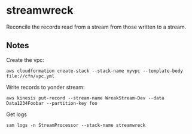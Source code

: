 # streamwreck

Reconcile the records read from a stream from those written to a stream.

## Notes

Create the vpc: 

```console
aws cloudformation create-stack --stack-name myvpc --template-body file://cfn/vpc.yml
```

Write records to yonder stream:

```console
aws kinesis put-record --stream-name WreakStream-Dev --data Data1234Foobar --partition-key foo
```

Get logs

```console
sam logs -n StreamProcessor --stack-name streamwreck
```